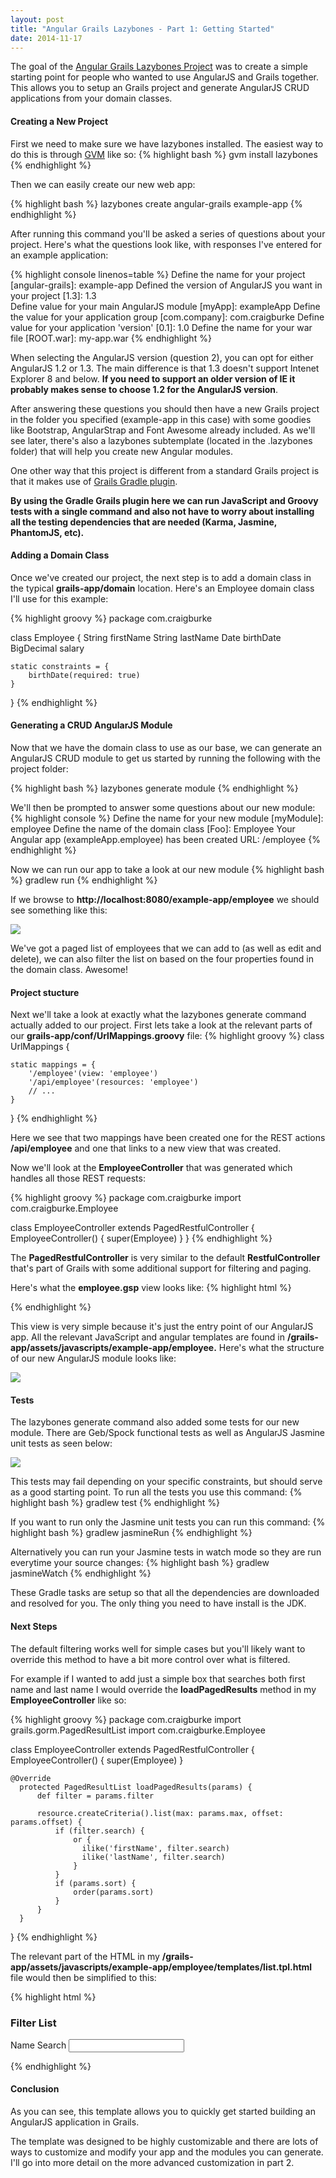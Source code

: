 ```yaml
---
layout: post
title: "Angular Grails Lazybones - Part 1: Getting Started"
date: 2014-11-17
---
```


The goal of the [Angular Grails Lazybones Project](https://github.com/craigburke/lazybones-angular-grails) was to create a simple starting point for people who wanted to use AngularJS and Grails together. This allows you to setup an Grails project and generate AngularJS CRUD applications from your domain classes.

#### Creating a New Project
First we need to make sure we have lazybones installed. The easiest way to do this is through [GVM](http://gvmtool.net/) like so:
{% highlight bash %}
gvm install lazybones
{% endhighlight %}

Then we can easily create our new web app:

{% highlight bash %}
lazybones create angular-grails example-app
{% endhighlight %}

After running this command you'll be asked a series of questions about your project. Here's what the questions look like, with responses I've entered for an example application:

{% highlight console linenos=table %}
Define the name for your project [angular-grails]: example-app
Defined the version of AngularJS you want in your project [1.3]: 1.3   
Define value for your main AngularJS module [myApp]: exampleApp
Define the value for your application group [com.company]: com.craigburke
Define value for your application 'version' [0.1]: 1.0
Define the name for your war file [ROOT.war]: my-app.war
{% endhighlight %}

When selecting the AngularJS version (question 2), you can opt for either AngularJS 1.2 or 1.3. The main difference is that 1.3 doesn't support Intenet Explorer 8 and below. **If you need to support an older version of IE it probably makes sense to choose 1.2 for the AngularJS version**.

After answering these questions you should then have a new Grails project in the folder you specified (example-app in this case) with some goodies like Bootstrap, AngularStrap and Font Awesome already included. As we'll see later, there's also a lazybones subtemplate (located in the .lazybones folder) that will help you create new Angular modules.  

One other way that this project is different from a standard Grails project is that it makes use of [Grails Gradle plugin](https://github.com/grails/grails-gradle-plugin). 

<strong>By using the Gradle Grails plugin here we can run JavaScript and Groovy tests with a single command and also not have to worry about installing all the testing dependencies that are needed (Karma, Jasmine, PhantomJS, etc).</strong>

#### Adding a Domain Class

Once we've created our project, the next step is to add a domain class in the typical **grails-app/domain** location. Here's an Employee domain class I'll use for this example:

{% highlight groovy %}
package com.craigburke

class Employee {
	String firstName
	String lastName
	Date birthDate
	BigDecimal salary

	static constraints = {
		birthDate(required: true)
	}
}
{% endhighlight %}

#### Generating a CRUD AngularJS Module

Now that we have the domain class to use as our base, we can generate an AngularJS CRUD module to get us started by running the following with the project folder:

{% highlight bash %}
lazybones generate module 
{% endhighlight %}

We'll then be prompted to answer some questions about our new module:
{% highlight console %}
Define the name for your new module [myModule]: employee
Define the name of the domain class [Foo]: Employee
Your Angular app (exampleApp.employee) has been created
URL: /employee
{% endhighlight %}

Now we can run our app to take a look at our new module
{% highlight bash %}
gradlew run
{% endhighlight %}

If we browse to **http://localhost:8080/example-app/employee** we should see something like this:

<img src="/images/posts/angular-grails-lazybones-1-1.png">

We've got a paged list of employees that we can add to (as well as edit and delete), we can also filter the list on based on the four properties found in the domain class. Awesome!

#### Project stucture

Next we'll take a look at exactly what the lazybones generate command actually added to our project. First lets take a look at the relevant parts of our **grails-app/conf/UrlMappings.groovy** file:
{% highlight groovy %}
class UrlMappings {

	static mappings = {
        '/employee'(view: 'employee')
		'/api/employee'(resources: 'employee')
		// ...
	}
}
{% endhighlight %}

Here we see that two mappings have been created one for the REST actions **/api/employee** and one that links to a new view that was created. 

Now we'll look at the **EmployeeController** that was generated which handles all those REST requests:

{% highlight groovy %}
package com.craigburke
import com.craigburke.Employee

class EmployeeController extends PagedRestfulController {
    EmployeeController() {
        super(Employee)
    }
}
{% endhighlight %}

The **PagedRestfulController** is very similar to the default **RestfulController** that's part of Grails with some additional support for filtering and paging.

Here's what the **employee.gsp** view looks like:
{% highlight html %}
<!DOCTYPE html>
<html>
<head>
    <meta name="layout" content="main"/>
    <asset:javascript src="example-app/employee/module"/>
</head>

<body ng-app="exampleApp.employee">

</body>
</html>
{% endhighlight %}

This view is very simple because it's just the entry point of our AngularJS app. All the relevant JavaScript and angular templates are found in **/grails-app/assets/javascripts/example-app/employee.** Here's what the structure of our new AngularJS module looks like:

<img src="/images/posts/angular-grails-lazybones-1-2.png">

#### Tests

The lazybones generate command also added some tests for our new module. There are Geb/Spock functional tests as well as AngularJS Jasmine unit tests as seen below:

<img src="/images/posts/angular-grails-lazybones-1-3.png">

This tests may fail depending on your specific constraints, but should serve as a good starting point. To run all the tests you use this command:
{% highlight bash %}
gradlew test
{% endhighlight %}

If you want to run only the Jasmine unit tests you can run this command:
{% highlight bash %}
gradlew jasmineRun
{% endhighlight %}

Alternatively you can run your Jasmine tests in watch mode so they are run everytime your source changes:
{% highlight bash %}
gradlew jasmineWatch
{% endhighlight %}

These Gradle tasks are setup so that all the dependencies are downloaded and resolved for you. The only thing you need to have install is the JDK. 

#### Next Steps

The default filtering works well for simple cases but you'll likely want to override this method to have a bit more control over what is filtered. 

For example if I wanted to add just a simple box that searches both first name and last name I would override the **loadPagedResults** method in my **EmployeeController** like so:

{% highlight groovy %}
package com.craigburke
import grails.gorm.PagedResultList
import com.craigburke.Employee

class EmployeeController extends PagedRestfulController {
    EmployeeController() {
        super(Employee)
    }
	
    @Override
      protected PagedResultList loadPagedResults(params) {
          def filter = params.filter

          resource.createCriteria().list(max: params.max, offset: params.offset) {
              if (filter.search) {
				  or {
                  	ilike('firstName', filter.search)
                  	ilike('lastName', filter.search)				  
				  }
              }
              if (params.sort) {
                  order(params.sort)
              }
          }
      }
	
}
{% endhighlight %}

The relevant part of the HTML in my **/grails-app/assets/javascripts/example-app/employee/templates/list.tpl.html** file would then be simplified to this:

{% highlight html %}

<div class="panel panel-default">
  <div class="panel-heading">
    <h3 class="panel-title"><i class="fa fa-filter"></i> Filter List</h3>
  </div>
  <div class="panel-body">
	  <div class="row">
		  <form class="form">
			  <div class="form-group col-md-2">
				  <label for="filter.search">Name Search</label>
				  <input type="text" class='form-control' ng-model="ctrl.filter.search" ng-model-options="{ debounce: 300 }"  />
    		  </div>
		  </form>
	  </div>
 </div>
 </div>

{% endhighlight %}

#### Conclusion

As you can see, this template allows you to quickly get started building an AngularJS application in Grails.

The template was designed to be highly customizable and there are lots of ways to customize and modify your app and the modules you can generate. I'll go into more detail on the more advanced customization in part 2.
